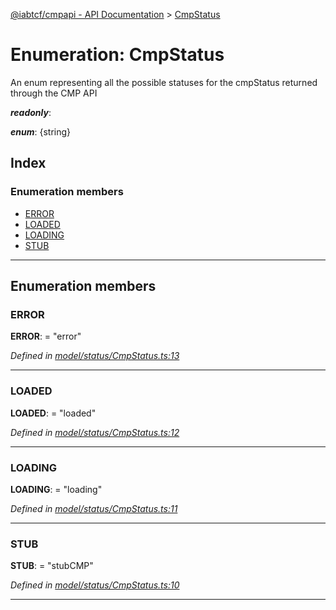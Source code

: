 [@iabtcf/cmpapi - API Documentation](../README.md) > [CmpStatus](../enums/cmpstatus.md)

# Enumeration: CmpStatus

An enum representing all the possible statuses for the cmpStatus returned through the CMP API

*__readonly__*: 

*__enum__*: {string}

## Index

### Enumeration members

* [ERROR](cmpstatus.md#error)
* [LOADED](cmpstatus.md#loaded)
* [LOADING](cmpstatus.md#loading)
* [STUB](cmpstatus.md#stub)

---

## Enumeration members

<a id="error"></a>

###  ERROR

**ERROR**:  = "error"

*Defined in [model/status/CmpStatus.ts:13](https://github.com/chrispaterson/iabtcf-es/blob/0b97360/modules/cmpapi/src/model/status/CmpStatus.ts#L13)*

___
<a id="loaded"></a>

###  LOADED

**LOADED**:  = "loaded"

*Defined in [model/status/CmpStatus.ts:12](https://github.com/chrispaterson/iabtcf-es/blob/0b97360/modules/cmpapi/src/model/status/CmpStatus.ts#L12)*

___
<a id="loading"></a>

###  LOADING

**LOADING**:  = "loading"

*Defined in [model/status/CmpStatus.ts:11](https://github.com/chrispaterson/iabtcf-es/blob/0b97360/modules/cmpapi/src/model/status/CmpStatus.ts#L11)*

___
<a id="stub"></a>

###  STUB

**STUB**:  = "stubCMP"

*Defined in [model/status/CmpStatus.ts:10](https://github.com/chrispaterson/iabtcf-es/blob/0b97360/modules/cmpapi/src/model/status/CmpStatus.ts#L10)*

___


